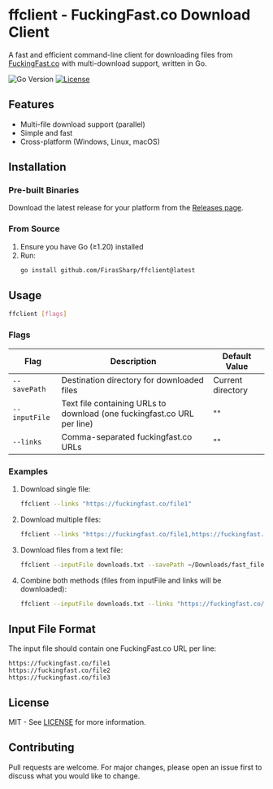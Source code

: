 # ffclient - FuckingFast.co Download Client

A fast and efficient command-line client for downloading files from [FuckingFast.co](https://fuckingfast.co/) with multi-download support, written in Go.

![Go Version](https://img.shields.io/badge/go-%3E%3D1.20-blue.svg)
[![License](https://img.shields.io/badge/license-MIT-green.svg)](LICENSE)

## Features

- Multi-file download support (parallel)
- Simple and fast
- Cross-platform (Windows, Linux, macOS)

## Installation

### Pre-built Binaries

Download the latest release for your platform from the [Releases page](https://github.com/FirasSharp/ffclient/releases).

### From Source

1. Ensure you have Go (≥1.20) installed
2. Run:
   ```sh
   go install github.com/FirasSharp/ffclient@latest
   ```

## Usage

```sh
ffclient [flags]
```

### Flags

| Flag        | Description                                                                 | Default Value       |
|-------------|-----------------------------------------------------------------------------|---------------------|
| `--savePath` | Destination directory for downloaded files                                  | Current directory   |
| `--inputFile` | Text file containing URLs to download (one fuckingfast.co URL per line)    | ""                  |
| `--links`    | Comma-separated fuckingfast.co URLs                                        | ""                  |

### Examples

1. Download single file:
   ```sh
   ffclient --links "https://fuckingfast.co/file1"
   ```

2. Download multiple files:
   ```sh
   ffclient --links "https://fuckingfast.co/file1,https://fuckingfast.co/file2"
   ```

3. Download files from a text file:
   ```sh
   ffclient --inputFile downloads.txt --savePath ~/Downloads/fast_files
   ```

4. Combine both methods (files from inputFile and links will be downloaded):
   ```sh
   ffclient --inputFile downloads.txt --links "https://fuckingfast.co/another_file"
   ```

## Input File Format

The input file should contain one FuckingFast.co URL per line:
```
https://fuckingfast.co/file1
https://fuckingfast.co/file2
https://fuckingfast.co/file3
```

## License

MIT - See [LICENSE](LICENSE) for more information.

## Contributing

Pull requests are welcome. For major changes, please open an issue first to discuss what you would like to change.

